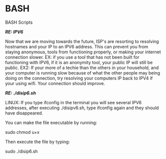 # BASH
BASH Scripts

***RE: IPV6***

Now that we are moving towards the future, ISP's are resorting to resolving hostnames and your IP to an 
IPV6 address. This can prevent you from staying anonymous, tools from functioning properly, or making your
internet connection slower. EX: if you use a tool that has not been built for functioning with IPV6, if it
is an anonymity tool, your public IP will still be public. EX2: If your more of a techie than the others in
your household, and your computer is running slow because of what the other people may being doing on the connection,
try resolving your computers IP back to IPV4 if your using wifi. Your connection should improve.

***RE: ./disip6.sh***

LINUX: If you type ifconfig in the terminal you will see several IPV6 addresses, after executing ./disipv6.sh,
type ifconfig again and they should have disappeared.

You can make the file executable by running:

sudo chmod u+x

Then execute the file by typing:

sudo ./disip6.sh
